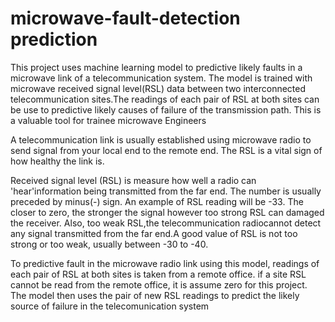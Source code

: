 # microwave-fault-detection prediction 
This project uses machine learning model to predictive likely faults in a microwave link of a telecommunication system. The model is trained with microwave received signal level(RSL) data between two interconnected telecommunication sites.The readings of each pair of RSL at both sites can be use to  predictive likely causes of failure of the transmission path. This is a valuable tool for trainee microwave Engineers

A telecommunication link is usually established using microwave radio to send signal from your local end to the remote end. The RSL is a vital sign of how healthy the link is.

Received signal level (RSL) is measure how well a radio can 'hear'information being transmitted from the far end. The number is usually preceded by minus(-) sign. An example of RSL reading will be -33. The closer to zero, the stronger the signal however too strong RSL can damaged the receiver. Also, too weak RSL,the telecommunication radiocannot detect any signal transmitted from the far end.A good value  of RSL is not too strong or too weak, usually between -30 to -40.

To predictive fault in the microwave radio link using this model, readings of each pair of RSL at both sites is taken from a remote office. if a site RSL cannot be read from the remote office, it is assume zero for this project. The model then uses the pair of new RSL readings to predict the likely source of failure in the telecomunication system 
